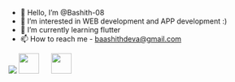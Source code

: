 - 👋 Hello, I’m @Bashith-08
- 👀 I’m interested in WEB development and APP development :)
- 🌱 I’m currently learning flutter
- 📫 How to reach me - baashithdeva@gmail.com

<img src="https://github-readme-stats.vercel.app/api?username=BASHITH-08&&show_icons=true&title_color=ffffff&icon_color=bb2acf&text_color=daf7dc&bg_color=151515">
 <tr>
    <a  style= "margin-right:20px;" href="https://www.facebook.com/bashith.deva" target="_blank"><img src="https://upload.wikimedia.org/wikipedia/commons/thumb/0/05/Facebook_Logo_%282019%29.png/1024px-Facebook_Logo_%282019%29.png" width="40" height="40" /></a>
    <a  href="https://www.instagram.com/bashi.08/" target="_blank"><img src="https://www.freepnglogos.com/uploads/instagram-logos-png-images-free-download-5.png" width="40" height="40" /></a>
   
 </tr>
<!---
Bashith-08/Bashith-08 is a ✨ special ✨ repository because its `README.md` (this file) appears on your GitHub profile.
You can click the Preview link to take a look at your changes.
--->
